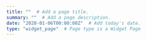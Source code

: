 ```yaml
---
title: ""  # Add a page title.
summary: ""  # Add a page description.
date: "2020-01-06T00:00:00Z"  # Add today's date.
type: "widget_page"  # Page type is a Widget Page
---
```

